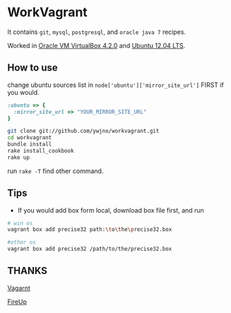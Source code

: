 # WorkVagrant

It contains `git`, `mysql`, `postgresql`, and `oracle java 7` recipes.

Worked in [Oracle VM VirtualBox 4.2.0](https://www.virtualbox.org/) and [Ubuntu 12.04 LTS](http://www.ubuntu.com/).

## How to use

change ubuntu sources list in `node['ubuntu']['mirror_site_url']` FIRST if you would.

```ruby
:ubuntu => {
  :mirror_site_url => "YOUR_MIRROR_SITE_URL"
}
```

```bash
git clone git://github.com/ywjno/workvagrant.git
cd workvagrant
bundle install
rake install_cookbook
rake up
```

run `rake -T` find other command.

## Tips
* If you would add box form local, download box file first, and run

```bash
# win os
vagrant box add precise32 path:\to\the\precise32.box

#other os
vagrant box add precise32 /path/to/the/precise32.box
```

## THANKS

[Vagarnt](http://vagrantup.com/)

[FireUp](https://github.com/SaitoWu/fireup)
